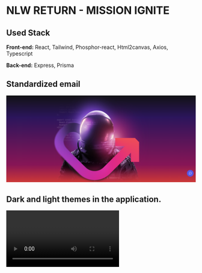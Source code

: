 

# NLW RETURN - MISSION IGNITE 

## Used Stack 
**Front-end:** React, Tailwind, Phosphor-react, Html2canvas, Axios, Typescript

**Back-end:** Express, Prisma


## Standardized email
![App Screenshot](assets/258e205e-5ec3-4229-817c-6890c91ba5f4.png)

## Dark and light themes in the application.
![App Screenshot](assets/22-08-38.mp4)